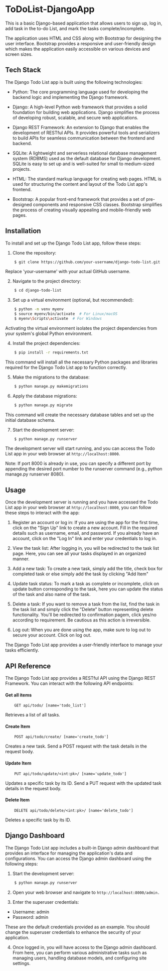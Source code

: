 
# ToDoList-DjangoApp

This is a basic Django-based application that allows users to sign up, log in, add task in the to-do List, and mark the tasks complete/incomplete.

The application uses HTML and CSS along with Bootstrap for designing the user interface. Bootstrap provides a responsive and user-friendly design which makes the application easily accessible on various devices and screen sizes.


## Tech Stack

The Django Todo List app is built using the following technologies:

- Python: The core programming language used for developing the backend logic and implementing the Django framework.

- Django: A high-level Python web framework that provides a solid foundation for building web applications. Django simplifies the process of developing robust, scalable, and secure web applications.

- Django REST Framework: An extension to Django that enables the development of RESTful APIs. It provides powerful tools and serializers to build APIs for seamless communication between the frontend and backend.

- SQLite: A lightweight and serverless relational database management system (RDBMS) used as the default database for Django development. SQLite is easy to set up and is well-suited for small to medium-sized projects.

- HTML: The standard markup language for creating web pages. HTML is used for structuring the content and layout of the Todo List app's frontend.

- Bootstrap: A popular front-end framework that provides a set of pre-designed components and responsive CSS classes. Bootstrap simplifies the process of creating visually appealing and mobile-friendly web pages.

## Installation

To install and set up the Django Todo List app, follow these steps:

1. Clone the repository:

```bash
    $ git clone https://github.com/your-username/django-todo-list.git
```
Replace 'your-username' with your actual GitHub username.

2. Navigate to the project directory:

```bash
    $ cd django-todo-list
```

3. Set up a virtual environment (optional, but recommended):

```bash
    $ python -m venv myenv
    $ source myenv/bin/activate  # For Linux/macOS
    $ myenv\Scripts\activate  # For Windows
```
Activating the virtual environment isolates the project dependencies from your system's global Python environment.

4. Install the project dependencies:

```bash
    $ pip install -r requirements.txt
```
This command will install all the necessary Python packages and libraries required for the Django Todo List app to function correctly.

5. Make the migrations to the database:

```bash
    $ python manage.py makemigrations
```

6. Apply the database migrations:

```bash
    $ python manage.py migrate
```
This command will create the necessary database tables and set up the initial database schema.

7. Start the development server:

```bash
    $ python manage.py runserver
```

The development server will start running, and you can access the Todo List app in your web browser at `http://localhost:8000`.

Note: If port 8000 is already in use, you can specify a different port by appending the desired port number to the runserver command (e.g., python manage.py runserver 8080).

## Usage

Once the development server is running and you have accessed the Todo List app in your web browser at `http://localhost:8000`, you can follow these steps to interact with the app:

1. Register an account or log in: If you are using the app for the first time, click on the "Sign Up" link to create a new account. Fill in the required details such as username, email, and password. If you already have an account, click on the "Log In" link and enter your credentials to log in.

2. View the task list: After logging in, you will be redirected to the task list page. Here, you can see all your tasks displayed in an organized manner.

3. Add a new task: To create a new task, simply add the title, check box for completed task or else simply add the task by clicking "Add Item"

4. Update task status: To mark a task as complete or incomplete, click on update button corresponding to the task, here you can update the status of the task and also name of the task.

5. Delete a task: If you want to remove a task from the list, find the task in the task list and simply click the "Delete" button representing delete functionality. You'll be redirected to confirmation pagem, click yes/no according to requirement. Be cautious as this action is irreversible.

6. Log out: When you are done using the app, make sure to log out to secure your account. Click on log out.

The Django Todo List app provides a user-friendly interface to manage your tasks efficiently.

## API Reference

The Django Todo List app provides a RESTful API using the Django REST Framework. You can interact with the following API endpoints:

#### Get all items

```http
    GET api/todo/ [name='todo_list']
```
Retrieves a list of all tasks.

#### Create Item

```http
    POST api/todo/create/ [name='create_todo']
```
Creates a new task. Send a POST request with the task details in the request body.

#### Update Item

```http
    PUT api/todo/update/<int:pk>/ [name='update_todo']
```
Updates a specific task by its ID. Send a PUT request with the updated task details in the request body.

#### Delete Item

```http
    DELETE api/todo/delete/<int:pk>/ [name='delete_todo']
```
Deletes a specific task by its ID.

## Django Dashboard

The Django Todo List app includes a built-in Django admin dashboard that provides an interface for managing the application's data and configurations. You can access the Django admin dashboard using the following steps:

1. Start the development server:

```bash
    $ python manage.py runserver
```
2. Open your web browser and navigate to `http://localhost:8000/admin.`

3. Enter the superuser credentials:

- Username: admin
- Password: admin

These are the default credentials provided as an example. You should change the superuser credentials to enhance the security of your application.

4. Once logged in, you will have access to the Django admin dashboard. From here, you can perform various administrative tasks such as managing users, handling database models, and configuring site settings.